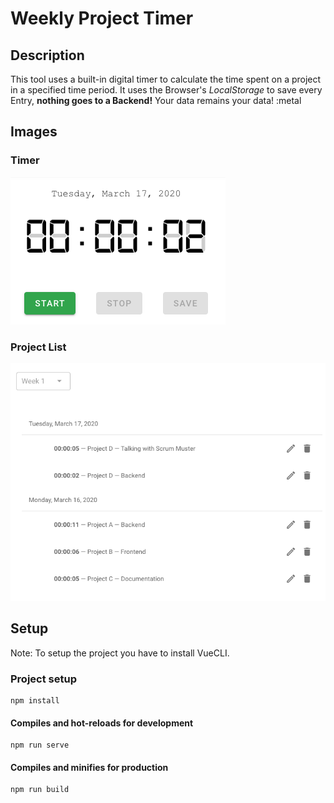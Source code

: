 # Weekly Project Timer

## Description
This tool uses a built-in digital timer to calculate the time spent on a project in a specified time period. 
It uses the Browser's _LocalStorage_ to save every Entry, __nothing goes to a Backend!__
Your data remains your data! :metal

## Images
### Timer
![timer](./src/assets/images/Timer.png "Timer")

### Project List
![projectlist](./src/assets/images/ProjectList.png "Project List")

## Setup
Note: To setup the project you have to install VueCLI.

### Project setup
```
npm install
```

#### Compiles and hot-reloads for development
```
npm run serve
```

#### Compiles and minifies for production
```
npm run build
```
